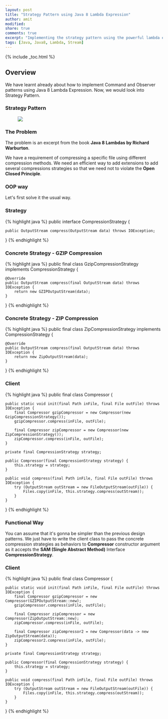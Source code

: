 ```yaml
---
layout: post
title: "Strategy Pattern using Java 8 Lambda Expression"
author: amit
modified:
share: true
comments: true
excerpt: "Implementing the strategy pattern using the powerful lambda expressions"
tags: [Java, Java8, Lambda, Stream]
---
```


{% include _toc.html %}

## Overview

We have learnt already about how to implement Command and Observer patterns using Java 8 Lambda Expression. Now, we would look into Strategy Pattern.

### Strategy Pattern

<figure>
	<img src="https://static.dzone.com/dz1/dz-files/strategy_pattern.png"></a>
</figure>

### The Problem

The problem is an excerpt from the book **Java 8 Lambdas by Richard Warburton**.

We have a requirement of compressing a specific file using different compression methods. We need an efficient way to add extensions to add several compressions strategies so that we need not to violate the **Open Closed Principle**.

### OOP way

Let's first solve it the usual way.

### Strategy

{% highlight java %}
public interface CompressionStrategy {

	public OutputStream compress(OutputStream data) throws IOException;

}
{% endhighlight %}

### Concrete Strategy - GZIP Compression

{% highlight java %}
public final class GzipCompressionStrategy implements CompressionStrategy {

	@Override
	public OutputStream compress(final OutputStream data) throws IOException {
		return new GZIPOutputStream(data);
	}

}
{% endhighlight %}

### Concrete Strategy - ZIP Compression

{% highlight java %}
public final class ZipCompressionStrategy implements CompressionStrategy {

	@Override
	public OutputStream compress(final OutputStream data) throws IOException {
		return new ZipOutputStream(data);
	}

}
{% endhighlight %}

### Client

{% highlight java %}
public final class Compressor {

	public static void init(final Path inFile, final File outFile) throws IOException {
		final Compressor gzipCompressor = new Compressor(new GzipCompressionStrategy());
		gzipCompressor.compress(inFile, outFile);

		final Compressor zipCompressor = new Compressor(new ZipCompressionStrategy());
		zipCompressor.compress(inFile, outFile);
	}

	private final CompressionStrategy strategy;

	public Compressor(final CompressionStrategy strategy) {
		this.strategy = strategy;
	}

	public void compress(final Path inFile, final File outFile) throws IOException {
		try (OutputStream outStream = new FileOutputStream(outFile)) {
			Files.copy(inFile, this.strategy.compress(outStream));
		}
	}

}
{% endhighlight %}

### Functional Way

You can assume that it's gonna be simpler than the previous design patterns. We just have to write the client class to pass the concrete compression strategies as behaviors to **Compressor** constructor argument as it accepts the **SAM (Single Abstract Method)** Interface **CompressionStrategy**.

### Client

{% highlight java %}
public final class Compressor {

	public static void init(final Path inFile, final File outFile) throws IOException {
		final Compressor gzipCompressor = new Compressor(GZIPOutputStream::new);
		gzipCompressor.compress(inFile, outFile);

		final Compressor zipCompressor = new Compressor(ZipOutputStream::new);
		zipCompressor.compress(inFile, outFile);

		final Compressor zipCompressor2 = new Compressor(data -> new ZipOutputStream(data));
		zipCompressor2.compress(inFile, outFile);
	}

	private final CompressionStrategy strategy;

	public Compressor(final CompressionStrategy strategy) {
		this.strategy = strategy;
	}

	public void compress(final Path inFile, final File outFile) throws IOException {
		try (OutputStream outStream = new FileOutputStream(outFile)) {
			Files.copy(inFile, this.strategy.compress(outStream));
		}
	}

}
{% endhighlight %}
